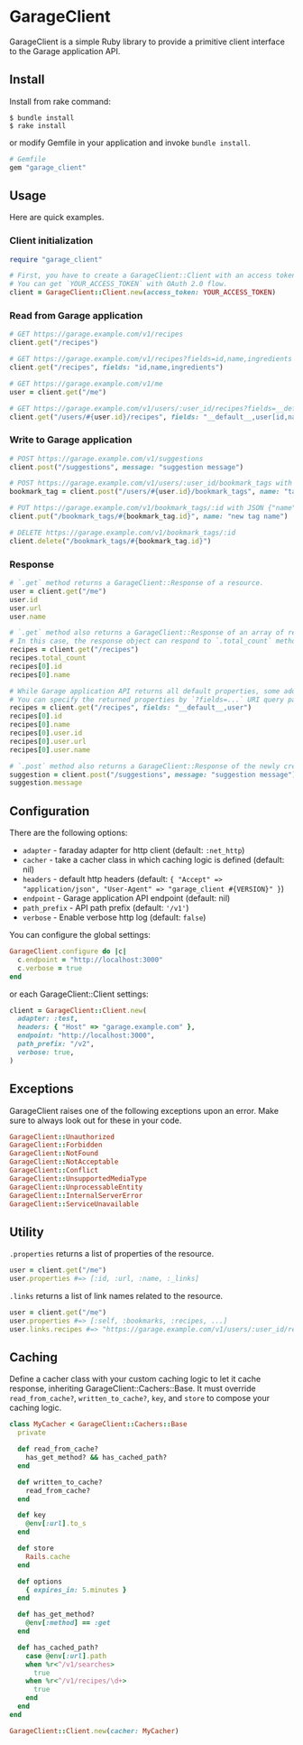 # GarageClient
GarageClient is a simple Ruby library to provide a primitive client interface to the Garage application API.

## Install
Install from rake command:

```
$ bundle install
$ rake install
```

or modify Gemfile in your application and invoke `bundle install`.

```ruby
# Gemfile
gem "garage_client"
```

## Usage
Here are quick examples.

### Client initialization
```ruby
require "garage_client"

# First, you have to create a GarageClient::Client with an access token.
# You can get `YOUR_ACCESS_TOKEN` with OAuth 2.0 flow.
client = GarageClient::Client.new(access_token: YOUR_ACCESS_TOKEN)
```

### Read from Garage application
```ruby
# GET https://garage.example.com/v1/recipes
client.get("/recipes")

# GET https://garage.example.com/v1/recipes?fields=id,name,ingredients
client.get("/recipes", fields: "id,name,ingredients")

# GET https://garage.example.com/v1/me
user = client.get("/me")

# GET https://garage.example.com/v1/users/:user_id/recipes?fields=__default__,user[id,name]
client.get("/users/#{user.id}/recipes", fields: "__default__,user[id,name]")
```

### Write to Garage application
```ruby
# POST https://garage.example.com/v1/suggestions
client.post("/suggestions", message: "suggestion message")

# POST https://garage.example.com/v1/users/:user_id/bookmark_tags with JSON {"name":"tag name"}
bookmark_tag = client.post("/users/#{user.id}/bookmark_tags", name: "tag name")

# PUT https://garage.example.com/v1/bookmark_tags/:id with JSON {"name":"new tag name"}
client.put("/bookmark_tags/#{bookmark_tag.id}", name: "new tag name")

# DELETE https://garage.example.com/v1/bookmark_tags/:id
client.delete("/bookmark_tags/#{bookmark_tag.id}")
```

### Response
```ruby
# `.get` method returns a GarageClient::Response of a resource.
user = client.get("/me")
user.id
user.url
user.name

# `.get` method also returns a GarageClient::Response of an array of resources.
# In this case, the response object can respond to `.total_count` method.
recipes = client.get("/recipes")
recipes.total_count
recipes[0].id
recipes[0].name

# While Garage application API returns all default properties, some additional properties are not included in them.
# You can specify the returned properties by `?fields=...` URI query parameters.
recipes = client.get("/recipes", fields: "__default__,user")
recipes[0].id
recipes[0].name
recipes[0].user.id
recipes[0].user.url
recipes[0].user.name

# `.post` method also returns a GarageClient::Response of the newly created resource.
suggestion = client.post("/suggestions", message: "suggestion message")
suggestion.message
```

## Configuration
There are the following options:

- `adapter` - faraday adapter for http client (default: `:net_http`)
- `cacher` - take a cacher class in which caching logic is defined (default: nil)
- `headers` - default http headers (default: `{ "Accept" => "application/json", "User-Agent" => "garage_client #{VERSION}" }`)
- `endpoint` - Garage application API endpoint (default: nil)
- `path_prefix` - API path prefix (default: `'/v1'`)
- `verbose` - Enable verbose http log (default: `false`)

You can configure the global settings:

```ruby
GarageClient.configure do |c|
  c.endpoint = "http://localhost:3000"
  c.verbose = true
end
```

or each GarageClient::Client settings:

```ruby
client = GarageClient::Client.new(
  adapter: :test,
  headers: { "Host" => "garage.example.com" },
  endpoint: "http://localhost:3000",
  path_prefix: "/v2",
  verbose: true,
)
```

## Exceptions
GarageClient raises one of the following exceptions upon an error.
Make sure to always look out for these in your code.

```ruby
GarageClient::Unauthorized
GarageClient::Forbidden
GarageClient::NotFound
GarageClient::NotAcceptable
GarageClient::Conflict
GarageClient::UnsupportedMediaType
GarageClient::UnprocessableEntity
GarageClient::InternalServerError
GarageClient::ServiceUnavailable
```

## Utility
`.properties` returns a list of properties of the resource.

```ruby
user = client.get("/me")
user.properties #=> [:id, :url, :name, :_links]
```

`.links` returns a list of link names related to the resource.

```ruby
user = client.get("/me")
user.properties #=> [:self, :bookmarks, :recipes, ...]
user.links.recipes #=> "https://garage.example.com/v1/users/:user_id/recipes"
```

## Caching
Define a cacher class with your custom caching logic to let it cache response, inheriting GarageClient::Cachers::Base.
It must override `read_from_cache?`, `written_to_cache?`, `key`, and `store` to compose your caching logic.

```ruby
class MyCacher < GarageClient::Cachers::Base
  private

  def read_from_cache?
    has_get_method? && has_cached_path?
  end

  def written_to_cache?
    read_from_cache?
  end

  def key
    @env[:url].to_s
  end

  def store
    Rails.cache
  end

  def options
    { expires_in: 5.minutes }
  end

  def has_get_method?
    @env[:method] == :get
  end

  def has_cached_path?
    case @env[:url].path
    when %r<^/v1/searches>
      true
    when %r<^/v1/recipes/\d+>
      true
    end
  end
end

GarageClient::Client.new(cacher: MyCacher)
```
